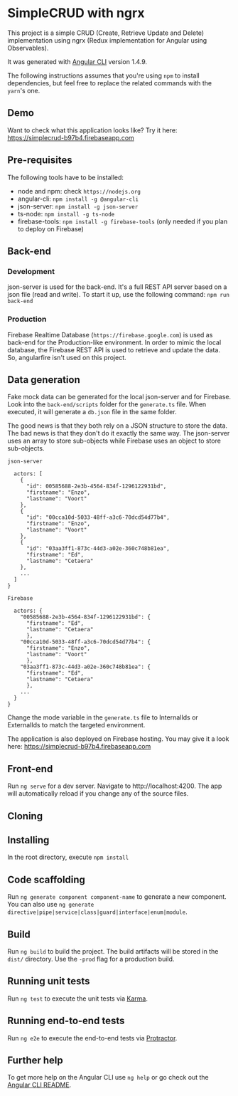 # SimpleCRUD with ngrx

This project is a simple CRUD (Create, Retrieve Update and Delete) implementation using ngrx (Redux implementation for Angular using Observables).

It was generated with [Angular CLI](https://github.com/angular/angular-cli) version 1.4.9.

The following instructions assumes that you're using `npm` to install dependencies, but feel free to replace the related commands with the `yarn`'s one.

## Demo

Want to check what this application looks like? Try it here: <a href="https://simplecrud-b97b4.firebaseapp.com" target="_blank">https://simplecrud-b97b4.firebaseapp.com</a>

## Pre-requisites

The following tools have to be installed:

- node and npm: check `https://nodejs.org`
- angular-cli: `npm install -g @angular-cli`
- json-server: `npm install -g json-server`
- ts-node: `npm install -g ts-node`
- firebase-tools: `npm install -g firebase-tools` (only needed if you plan to deploy on Firebase)

## Back-end

### Development

json-server is used for the back-end. It's a full REST API server based on a json file (read and write). To start it up, use the following command: `npm run back-end`

### Production

Firebase Realtime Database (`https://firebase.google.com`) is used as back-end for the Production-like environment. In order to mimic the local database, the Firebase REST API is used to retrieve and update the data. So, angularfire isn't used on this project.

## Data generation

Fake mock data can be generated for the local json-server and for Firebase. Look into the `back-end/scripts` folder for the `generate.ts` file. When executed, it will generate a `db.json` file in the same folder.

The good news is that they both rely on a JSON structure to store the data. The bad news is that they don't do it exactly the same way. The json-server uses an array to store sub-objects while Firebase uses an object to store sub-objects.

```
json-server

  actors: [
    {
      "id": 00585688-2e3b-4564-834f-1296122931bd",
      "firstname": "Enzo",
      "lastname": "Voort"
    },
    {
      "id": "00cca10d-5033-48ff-a3c6-70dcd54d77b4",
      "firstname": "Enzo",
      "lastname": "Voort"
    },
    {
      "id": "03aa3ff1-873c-44d3-a02e-360c748b81ea",
      "firstname": "Ed",
      "lastname": "Cetaera"
    },
    ...
  ]
}
```

```
Firebase

  actors: {
    "00585688-2e3b-4564-834f-1296122931bd": {
      "firstname": "Ed",
      "lastname": "Cetaera"
      },
    "00cca10d-5033-48ff-a3c6-70dcd54d77b4": {
      "firstname": "Enzo",
      "lastname": "Voort"
      },
    "03aa3ff1-873c-44d3-a02e-360c748b81ea": {
      "firstname": "Ed",
      "lastname": "Cetaera"
      },
    ...
  }
}
```

Change the mode variable in the `generate.ts` file to InternalIds or ExternalIds to match the targeted environment.

The application is also deployed on Firebase hosting. You may give it a look here: https://simplecrud-b97b4.firebaseapp.com

## Front-end

Run `ng serve` for a dev server. Navigate to http://localhost:4200. The app will automatically reload if you change any of the source files.

## Cloning

## Installing

In the root directory, execute `npm install`

## Code scaffolding

Run `ng generate component component-name` to generate a new component. You can also use `ng generate directive|pipe|service|class|guard|interface|enum|module`.

## Build

Run `ng build` to build the project. The build artifacts will be stored in the `dist/` directory. Use the `-prod` flag for a production build.

## Running unit tests

Run `ng test` to execute the unit tests via [Karma](https://karma-runner.github.io).

## Running end-to-end tests

Run `ng e2e` to execute the end-to-end tests via [Protractor](http://www.protractortest.org/).

## Further help

To get more help on the Angular CLI use `ng help` or go check out the [Angular CLI README](https://github.com/angular/angular-cli/blob/master/README.md).
